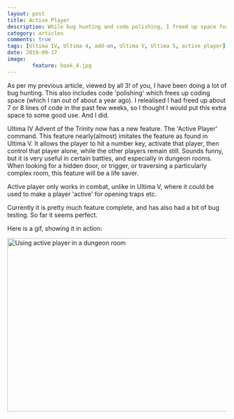 ```yaml
---
layout: post
title: Active Player
description: While bug hunting and code polishing, I freed up space for a few more lines of code. Managed to bring in a feature I felt was lacking.
category: articles
comments: true
tags: [Ultima IV, Ultima 4, add-on, Ultima V, Ultima 5, active player]
date: 2019-09-17
image: 
        feature: book_4.jpg
---
```


As per my previous article, viewed by all 3! of you, I have been doing a lot of bug hunting. This also includes code 'polishing' which frees up coding space (which I ran out of about a year ago). I relealised I had freed up about 7 or 8 lines of code in the past few weeks, so I thought I would put this extra space to some good use. And I did.

<!--more-->

Ultima IV Advent of the Trinity now has a new feature. The 'Active Player' command. This feature nearly(almost) imitates the feature as found in Ultima V. It allows the player to hit a number key, activate that player, then control that player alone, while the other players remain still. Sounds funny, but it is very useful in certain battles, and especially in dungeon rooms. When looking for a hidden door, or trigger, or traversing a particularly complex room, this feature will be a life saver.

Active player only works in combat, unlike in Ultima V, where it could be used to make a player 'active' for opening traps etc.

Currently it is pretty much feature complete, and has also had a bit of bug testing. So far it seems perfect.

Here is a gif, showing it in action:
<p><img class="ScrollRev" data-tilt  src="https://media.moddb.com/images/members/1/76/75301/profile/active_player.gif" alt="Using active player in a dungeon room" title="Active Player" width="638" height="398" /></p>

